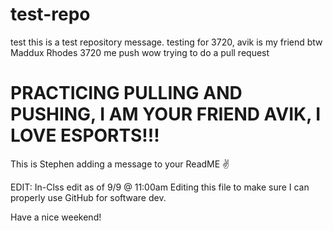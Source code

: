 # test-repo
test
this is a test repository message. testing for 3720, avik is my friend btw
Maddux Rhodes 3720 me push wow
trying to do a pull request

PRACTICING PULLING AND PUSHING, I AM YOUR FRIEND AVIK, I LOVE ESPORTS!!! 
=======
This is Stephen adding a message to your ReadME ✌

EDIT: In-Clss edit as of 9/9 @ 11:00am 
Editing this file to make sure I can properly use GitHub for software dev. 

Have a nice weekend! 
